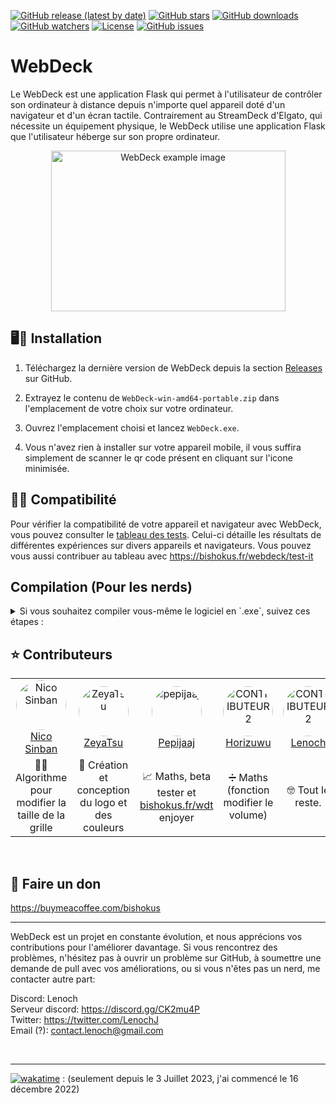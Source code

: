 [![GitHub release (latest by date)](https://img.shields.io/github/v/release/LeLenoch/WebDeck.svg)](https://github.com/LeLenoch/WebDeck/releases) [![GitHub stars](https://img.shields.io/github/stars/LeLenoch/WebDeck.svg)](https://github.com/LeLenoch/WebDeck/stargazers) [![GitHub downloads](https://img.shields.io/github/downloads/LeLenoch/WebDeck/total.svg)](https://github.com/LeLenoch/WebDeck/releases) [![GitHub watchers](https://img.shields.io/github/watchers/LeLenoch/WebDeck.svg)](https://github.com/LeLenoch/WebDeck/watchers)
 [![License](https://img.shields.io/github/license/LeLenoch/WebDeck.svg)](https://github.com/LeLenoch/WebDeck/blob/master/LICENSE) [![GitHub issues](https://img.shields.io/github/issues/LeLenoch/WebDeck.svg)](https://github.com/LeLenoch/WebDeck/issues)

# WebDeck

Le WebDeck est une application Flask qui permet à l'utilisateur de contrôler son ordinateur à distance depuis n'importe quel appareil doté d'un navigateur et d'un écran tactile. Contrairement au StreamDeck d'Elgato, qui nécessite un équipement physique, le WebDeck utilise une application Flask que l'utilisateur héberge sur son propre ordinateur.

<div align="center">
  <img src="https://media.discordapp.net/attachments/939294227152662589/1144740939873669221/example.png" alt="WebDeck example image" width="375" height="257">
</div>

## 🖥️🚀 Installation

1. Téléchargez la dernière version de WebDeck depuis la section [Releases](https://github.com/LeLenoch/WebDeck/releases) sur GitHub.

2. Extrayez le contenu de `WebDeck-win-amd64-portable.zip` dans l'emplacement de votre choix sur votre ordinateur.

3. Ouvrez l'emplacement choisi et lancez `WebDeck.exe`.

4. Vous n'avez rien à installer sur votre appareil mobile, il vous suffira simplement de scanner le qr code présent en cliquant sur l'icone minimisée.

## 📱❔ Compatibilité

Pour vérifier la compatibilité de votre appareil et navigateur avec WebDeck, vous pouvez consulter le [tableau des tests](https://docs.google.com/spreadsheets/d/1tyfyFJzIdrOl0-Y6wBXaq9EXqViVVCEJu4zQ2-VMGgM/edit#gid=0). Celui-ci détaille les résultats de différentes expériences sur divers appareils et navigateurs. Vous pouvez vous aussi contribuer au tableau avec https://bishokus.fr/webdeck/test-it

## Compilation (Pour les nerds)

<details>
  <summary>Si vous souhaitez compiler vous-même le logiciel en `.exe`, suivez ces étapes :</summary>

1. Téléchargez le code source et extrayez-le.
2. Ouvrez un terminal dans le dossier du code source.
3. Créez un environnement virtuel :\
`python -m venv webdeck`\
`webdeck\Scripts\activate.bat`
4. Installez les dépendances :\
`pip install -r requirements.txt`
5. Effectuez la compilation :\
`python setup.py build`
6. (Optionnel) Si vous souhaitez signer les exécutables avecsigntool, suivez les instructions fournies dans le lien pourl'installer: https://stackoverflow.com/a/52963704/17100464.
7. `signtool sign /a /fd SHA256 /tr http://timestamp.digicert.com td SHA256 WebDeck.exe`
8. `signtool sign /a /fd SHA256 /tr http://timestamp.digicert.com td SHA256 WD_main.exe`
9. `signtool sign /a /fd SHA256 /tr http://timestamp.digicert.com td SHA256 WD_updater.exe`

</details>

## ⭐ Contributeurs


<table align="center">
  <tr>
    <td align="center">
      <a href="https://twitter.com/Nico_Sinban">
        <img src="https://cdn.discordapp.com/avatars/260325467406598144/a_13aa90e91c3dd999c74c02a2bbbf1922.png" alt="Nico Sinban" width="80px" height="80px" style="border-radius: 50%;">
        <br>
        Nico Sinban
      </a>
    </td>
    <td align="center">
      <a href="https://twitter.com/ZeyaTsu">
        <img src="https://pbs.twimg.com/profile_images/1571127084449136641/NKWj3-CK_400x400.jpg" alt="ZeyaTsu" width="80px" height="80px" style="border-radius: 50%;">
        <br>
        ZeyaTsu
      </a>
    </td>
    <td align="center">
      <a href="https://twitter.com/pepijaaj">
        <img src="https://pbs.twimg.com/profile_images/1623676018136342530/A3-lR6fP_400x400.jpg" alt="pepijaaj" width="80px" height="80px" style="border-radius: 50%;">
        <br>
        Pepijaaj
      </a>
    </td>
    <td align="center">
      <a href="https://twitter.com/HLeheurteur">
        <img src="https://images-ext-2.discordapp.net/external/Zpj31ZXa_MQ_UQzJleHXayFMXljDQzGknDVE63-4Ow4/%3Fsize%3D4096/https/cdn.discordapp.com/avatars/513036764286550039/135b087469229643d6f409885824c033.png" alt="CONTRIBUTEUR2" width="80px" height="80px" style="border-radius: 50%;">
        <br>
        Horizuwu
      </a>
    </td>
    <td align="center">
      <a href="https://twitter.com/LenochJ">
        <img src="https://cdn.discordapp.com/avatars/390265556357611521/205d253b7e742b8f70174fdac8ca701d.png" alt="CONTRIBUTEUR2" width="80px" height="80px" style="border-radius: 50%;">
        <br>
        Lenoch
      </a>
    </td>
    <!-- Ajoutez plus de contributeurs de la même manière -->
  </tr>
  <tr>
    <td align="center">
      👨‍💻 Algorithme pour modifier la taille de la grille
    </td>
    <td align="center">
      🎨 Création et conception du logo et des couleurs
    </td>
    <td align="center">
      📈 Maths, beta tester et <a href="https://bishokus.fr/wdt">bishokus.fr/wdt</a> enjoyer
    </td>
    <td align="center">
      ➗ Maths (fonction modifier le volume)
    </td>
    <td align="center">
      🤓 Tout le reste.
    </td>
  </tr>
</table>
<br>


## 🙏 Faire un don
https://buymeacoffee.com/bishokus

---

WebDeck est un projet en constante évolution, et nous apprécions vos contributions pour l'améliorer davantage. Si vous rencontrez des problèmes, n'hésitez pas à ouvrir un problème sur GitHub, à soumettre une demande de pull avec vos améliorations, ou si vous n'êtes pas un nerd, me contacter autre part:

Discord: Lenoch\
Serveur discord: https://discord.gg/CK2mu4P \
Twitter: https://twitter.com/LenochJ \
Email (?): contact.lenoch@gmail.com

<br>

---

[![wakatime](https://wakatime.com/badge/user/0929cfd2-6330-4ccd-b5d6-859515b66a10/project/4bcf5971-919c-48a5-9f8c-2f1a06046591.svg)](https://wakatime.com/badge/user/0929cfd2-6330-4ccd-b5d6-859515b66a10/project/4bcf5971-919c-48a5-9f8c-2f1a06046591) : (seulement depuis le 3 Juillet 2023, j'ai commencé le 16 décembre 2022)
